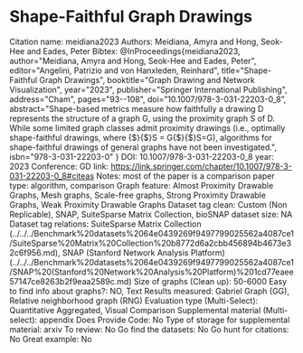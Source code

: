 # Shape-Faithful Graph Drawings

Citation name: meidiana2023
Authors: Meidiana, Amyra
and Hong, Seok-Hee
and Eades, Peter
Bibtex: @InProceedings{meidiana2023,
author="Meidiana, Amyra
and Hong, Seok-Hee
and Eades, Peter",
editor="Angelini, Patrizio
and von Hanxleden, Reinhard",
title="Shape-Faithful Graph Drawings",
booktitle="Graph Drawing and Network Visualization",
year="2023",
publisher="Springer International Publishing",
address="Cham",
pages="93--108",
doi=”10.1007/978-3-031-22203-0_8”,
abstract="Shape-based metrics measure how faithfully a drawing D represents the structure of a graph G, using the proximity graph S of D. While some limited graph classes admit proximity drawings (i.e., optimally shape-faithful drawings, where {\$}{\$}S = G{\$}{\$}S=G), algorithms for shape-faithful drawings of general graphs have not been investigated.",
isbn="978-3-031-22203-0"
}
DOI: 10.1007/978-3-031-22203-0_8
year: 2023
Conference: GD
link: https://link.springer.com/chapter/10.1007/978-3-031-22203-0_8#citeas
Notes: most of the paper is a comparison
paper type: algorithm, comparison
Graph feature: Almost Proximity Drawable Graphs, Mesh graphs, Scale-free graphs, Strong Proximity Drawable Graphs, Weak Proximity Drawable Graphs
Dataset tag clean: Custom (Non Replicable), SNAP, SuiteSparse Matrix Collection, bioSNAP
dataset size: NA
Dataset tag relations: SuiteSparse Matrix Collection (../../../Benchmark%20datasets%2064e0439269f9497799025562a4087ce1/SuiteSparse%20Matrix%20Collection%20b8772d6a2cbb456894b4673e32c6f956.md), SNAP (Stanford Network Analysis Platform) (../../../Benchmark%20datasets%2064e0439269f9497799025562a4087ce1/SNAP%20(Stanford%20Network%20Analysis%20Platform)%201cd77eaee57147ce8263b2f9eaa2589c.md)
Size of graphs (Clean up): 50-6000
Easy to find info about graphs?: NO, Text
Results measured: Gabriel Graph (GG), Relative neighborhood graph (RNG)
Evaluation type (Multi-Select): Quantitative Aggregated, Visual Comparison
Supplemental material (Multi-select): appendix
Does Provide Code: No
Type of storage for supplemental material: arxiv
To review: No
Go find the datasets: No
Go hunt for citations: No
Great example: No